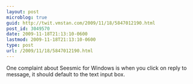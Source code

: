```yaml
---
layout: post
microblog: true
guid: http://twit.vmstan.com/2009/11/18/5847012190.html
post_id: 3049570
date: 2009-11-18T21:13:10-0600
lastmod: 2009-11-18T21:13:10-0600
type: post
url: /2009/11/18/5847012190.html
---
```

One complaint about Seesmic for Windows is when you click on reply to message, it should default to the text input box.
